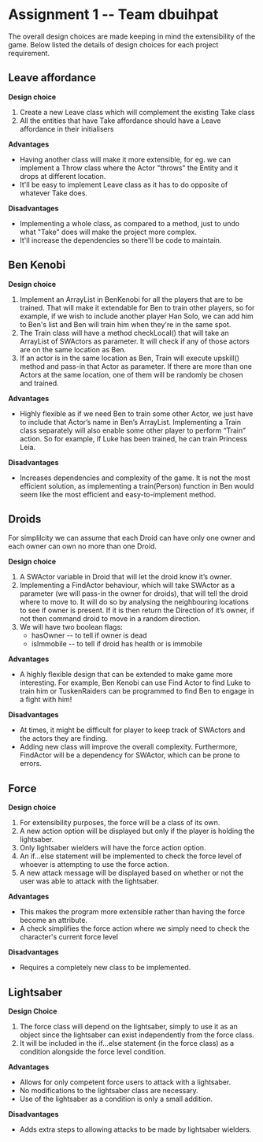 # Assignment 1 -- Team **dbuihpat**

The overall design choices are made keeping in mind the extensibility of the game.
Below listed the details of design choices for each project requirement.

## Leave affordance

**Design choice**
1. Create a new Leave class which will complement the existing Take class
2. All the entities that have Take affordance should have a Leave affordance in their initialisers

**Advantages**
- Having another class will make it more extensible, for eg. we can implement a Throw class where the Actor "throws" the Entity and it drops at different location.
- It'll be easy to implement Leave class as it has to do opposite of whatever Take does.

**Disadvantages**
- Implementing a whole class, as compared to a method, just to undo what "Take" does will make the project more complex.
- It'll increase the dependencies so there'll be code to maintain.

## Ben Kenobi
**Design choice**
1. Implement an ArrayList in BenKenobi for all the players that are to be trained. That will make it extendable for Ben to train other players, so for example, if we wish to include another player Han Solo, we can add him to Ben's list and Ben will train him when they're in the same spot.
2. The Train class will have a method checkLocal() that will take an ArrayList of SWActors as parameter. It will check if any of those actors are on the same location as Ben.
3. If an actor is in the same location as Ben, Train will execute upskill() method and pass-in that Actor as parameter. If there are more than one Actors at the same location, one of them will be randomly be chosen and trained.

**Advantages**
- Highly flexible as if we need Ben to train some other Actor, we just have to include that Actor’s name in Ben’s ArrayList. 
Implementing a Train class separately will also enable some other player to perform “Train” action. So for example, if Luke has been trained, he can train Princess Leia.

**Disadvantages**
- Increases dependencies and complexity of the game. It is not the most efficient solution, as implementing a train(Person) function in Ben would seem like the most efficient and easy-to-implement method.


## Droids
For simplilcity we can assume that each Droid can have only one owner and each owner can own no more than one Droid.

**Design choice**

 1. A SWActor variable in Droid that will let the droid know it’s owner.
 2. Implementing a FindActor behaviour, which will take SWActor as a parameter (we will pass-in the owner for droids), that will tell the droid where to move to. It will do so by analysing the neighbouring locations to see if owner is present. If it is then return the Direction of it’s owner, if not then command droid to move in a random direction.
3. We will have two boolean flags:
	- hasOwner -- to tell if owner is dead 
	 - isImmobile -- to tell if droid has health or is immobile


**Advantages**
- A highly flexible design that can be extended to make game more interesting. For example, Ben Kenobi can use Find Actor to find Luke to train him or TuskenRaiders can be programmed to find Ben to engage in a fight with him!

**Disadvantages**
- At times, it might be difficult for player to keep track of SWActors and the actors they are finding.
- Adding new class will improve the overall complexity. Furthermore, FindActor will be a dependency for SWActor, which can be prone to errors.


## Force
**Design choice**
1. For extensibility purposes, the force will be a class of its own. 
2. A new action option will be displayed but only if the player is holding the lightsaber.
3. Only lightsaber wielders will have the force action option.
4. An if...else statement will be implemented to check the force level of whoever is attempting to use the force action.
5. A new attack message will be displayed based on whether or not the user was able to attack with the lightsaber.


**Advantages**
- This makes the program more extensible rather than having the force become an attribute.
- A check simplifies the force action where we simply need to check the character's current force level 

**Disadvantages**
- Requires a completely new class to be implemented. 


## Lightsaber
**Design Choice**
1. The force class will depend on the lightsaber, simply to use it as an object since the lightsaber can exist independently from the force class.
2. It will be included in the if...else statement (in the force class) as a condition alongside the force level condition. 

**Advantages**
- Allows for only competent force users to attack with a lightsaber.
- No modifications to the lightsaber class are necessary.
- Use of the lightsaber as a condition is only a small addition. 

**Disadvantages**
- Adds extra steps to allowing attacks to be made by lightsaber wielders. 